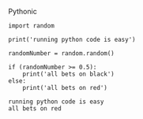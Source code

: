 
Pythonic

``` py3
import random

print('running python code is easy')

randomNumber = random.random()

if (randomNumber >= 0.5):
    print('all bets on black')
else:
    print('all bets on red')
```


``` markdown-code-runner
running python code is easy
all bets on red

```
